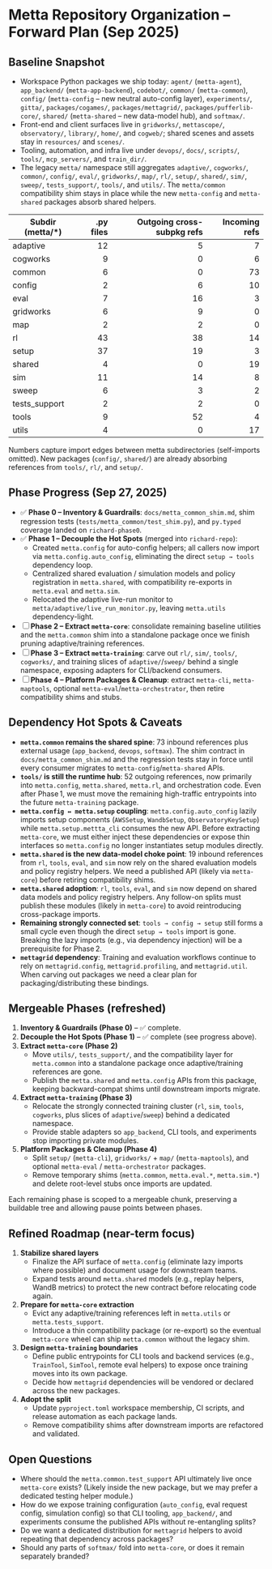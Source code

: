 # Metta Repository Organization – Forward Plan (Sep 2025)

## Baseline Snapshot
- Workspace Python packages we ship today: `agent/` (`metta-agent`), `app_backend/` (`metta-app-backend`), `codebot/`, `common/` (`metta-common`), `config/` (`metta-config` – new neutral auto-config layer), `experiments/`, `gitta/`, `packages/cogames/`, `packages/mettagrid/`, `packages/pufferlib-core/`, `shared/` (`metta-shared` – new data-model hub), and `softmax/`.
- Front-end and client surfaces live in `gridworks/`, `mettascope/`, `observatory/`, `library/`, `home/`, and `cogweb/`; shared scenes and assets stay in `resources/` and `scenes/`.
- Tooling, automation, and infra live under `devops/`, `docs/`, `scripts/`, `tools/`, `mcp_servers/`, and `train_dir/`.
- The legacy `metta/` namespace still aggregates `adaptive/`, `cogworks/`, `common/`, `config/`, `eval/`, `gridworks/`, `map/`, `rl/`, `setup/`, `shared/`, `sim/`, `sweep/`, `tests_support/`, `tools/`, and `utils/`. The `metta/common` compatibility shim stays in place while the new `metta-config` and `metta-shared` packages absorb shared helpers.

| Subdir (metta/*) | .py files | Outgoing cross-subpkg refs | Incoming refs |
| --- | ---: | ---: | ---: |
| adaptive | 12 | 5 | 7 |
| cogworks | 9 | 0 | 6 |
| common | 6 | 0 | 73 |
| config | 2 | 6 | 10 |
| eval | 7 | 16 | 3 |
| gridworks | 6 | 9 | 0 |
| map | 2 | 2 | 0 |
| rl | 43 | 38 | 14 |
| setup | 37 | 19 | 3 |
| shared | 4 | 0 | 19 |
| sim | 11 | 14 | 8 |
| sweep | 6 | 3 | 2 |
| tests_support | 2 | 2 | 0 |
| tools | 9 | 52 | 4 |
| utils | 4 | 0 | 17 |

Numbers capture import edges between metta subdirectories (self-imports omitted). New packages (`config/`, `shared/`) are already absorbing references from `tools/`, `rl/`, and `setup/`.

## Phase Progress (Sep 27, 2025)
- ✅ **Phase 0 – Inventory & Guardrails**: `docs/metta_common_shim.md`, shim regression tests (`tests/metta_common/test_shim.py`), and `py.typed` coverage landed on `richard-phase0`.
- ✅ **Phase 1 – Decouple the Hot Spots** (merged into `richard-repo`):
  - Created `metta.config` for auto-config helpers; all callers now import via `metta.config.auto_config`, eliminating the direct `setup → tools` dependency loop.
  - Centralized shared evaluation / simulation models and policy registration in `metta.shared`, with compatibility re-exports in `metta.eval` and `metta.sim`.
  - Relocated the adaptive live-run monitor to `metta/adaptive/live_run_monitor.py`, leaving `metta.utils` dependency-light.
- ☐ **Phase 2 – Extract `metta-core`**: consolidate remaining baseline utilities and the `metta.common` shim into a standalone package once we finish pruning adaptive/training references.
- ☐ **Phase 3 – Extract `metta-training`**: carve out `rl/`, `sim/`, `tools/`, `cogworks/`, and training slices of `adaptive/`/`sweep/` behind a single namespace, exposing adapters for CLI/backend consumers.
- ☐ **Phase 4 – Platform Packages & Cleanup**: extract `metta-cli`, `metta-maptools`, optional `metta-eval`/`metta-orchestrator`, then retire compatibility shims and stubs.

## Dependency Hot Spots & Caveats
- **`metta.common` remains the shared spine**: 73 inbound references plus external usage (`app_backend`, `devops`, `softmax`). The shim contract in `docs/metta_common_shim.md` and the regression tests stay in force until every consumer migrates to `metta-config`/`metta-shared` APIs.
- **`tools/` is still the runtime hub**: 52 outgoing references, now primarily into `metta.config`, `metta.shared`, `metta.rl`, and orchestration code. Even after Phase 1, we must move the remaining high-traffic entrypoints into the future `metta-training` package.
- **`metta.config ↔ metta.setup` coupling**: `metta.config.auto_config` lazily imports setup components (`AWSSetup`, `WandbSetup`, `ObservatoryKeySetup`) while `metta.setup.mettta_cli` consumes the new API. Before extracting `metta-core`, we must either inject these dependencies or expose thin interfaces so `metta.config` no longer instantiates setup modules directly.
- **`metta.shared` is the new data-model choke point**: 19 inbound references from `rl`, `tools`, `eval`, and `sim` now rely on the shared evaluation models and policy registry helpers. We need a published API (likely via `metta-core`) before retiring compatibility shims.
- **`metta.shared` adoption**: `rl`, `tools`, `eval`, and `sim` now depend on shared data models and policy registry helpers. Any follow-on splits must publish these modules (likely in `metta-core`) to avoid reintroducing cross-package imports.
- **Remaining strongly connected set**: `tools → config → setup` still forms a small cycle even though the direct `setup → tools` import is gone. Breaking the lazy imports (e.g., via dependency injection) will be a prerequisite for Phase 2.
- **`mettagrid` dependency**: Training and evaluation workflows continue to rely on `mettagrid.config`, `mettagrid.profiling`, and `mettagrid.util`. When carving out packages we need a clear plan for packaging/distributing these bindings.

## Mergeable Phases (refreshed)
1. **Inventory & Guardrails (Phase 0)** – ✅ complete.
2. **Decouple the Hot Spots (Phase 1)** – ✅ complete (see progress above).
3. **Extract `metta-core` (Phase 2)**
   - Move `utils/`, `tests_support/`, and the compatibility layer for `metta.common` into a standalone package once adaptive/training references are gone.
   - Publish the `metta.shared` and `metta.config` APIs from this package, keeping backward-compat shims until downstream imports migrate.
4. **Extract `metta-training` (Phase 3)**
   - Relocate the strongly connected training cluster (`rl`, `sim`, `tools`, `cogworks`, plus slices of `adaptive`/`sweep`) behind a dedicated namespace.
   - Provide stable adapters so `app_backend`, CLI tools, and experiments stop importing private modules.
5. **Platform Packages & Cleanup (Phase 4)**
   - Split `setup/` (`metta-cli`), `gridworks/` + `map/` (`metta-maptools`), and optional `metta-eval` / `metta-orchestrator` packages.
   - Remove temporary shims (`metta.common`, `metta.eval.*`, `metta.sim.*`) and delete root-level stubs once imports are updated.

Each remaining phase is scoped to a mergeable chunk, preserving a buildable tree and allowing pause points between phases.

## Refined Roadmap (near-term focus)
1. **Stabilize shared layers**
   - Finalize the API surface of `metta.config` (eliminate lazy imports where possible) and document usage for downstream teams.
   - Expand tests around `metta.shared` models (e.g., replay helpers, WandB metrics) to protect the new contract before relocating code again.
2. **Prepare for `metta-core` extraction**
   - Evict any adaptive/training references left in `metta.utils` or `metta.tests_support`.
   - Introduce a thin compatibility package (or re-export) so the eventual `metta-core` wheel can ship `metta.common` without the legacy shim.
3. **Design `metta-training` boundaries**
   - Define public entrypoints for CLI tools and backend services (e.g., `TrainTool`, `SimTool`, remote eval helpers) to expose once training moves into its own package.
   - Decide how `mettagrid` dependencies will be vendored or declared across the new packages.
4. **Adopt the split**
   - Update `pyproject.toml` workspace membership, CI scripts, and release automation as each package lands.
   - Remove compatibility shims after downstream imports are refactored and validated.

## Open Questions
- Where should the `metta.common.test_support` API ultimately live once `metta-core` exists? (Likely inside the new package, but we may prefer a dedicated testing helper module.)
- How do we expose training configuration (`auto_config`, eval request config, simulation config) so that CLI tooling, `app_backend/`, and experiments consume the published APIs without re-entangling splits?
- Do we want a dedicated distribution for `mettagrid` helpers to avoid repeating that dependency across packages?
- Should any parts of `softmax/` fold into `metta-core`, or does it remain separately branded?
